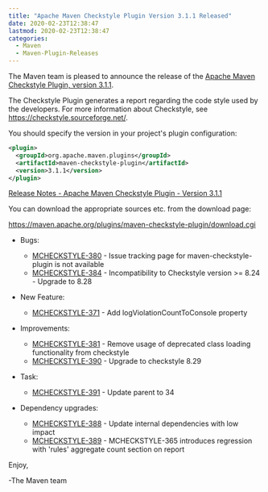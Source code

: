 ```yaml
---
title: "Apache Maven Checkstyle Plugin Version 3.1.1 Released"
date: 2020-02-23T12:38:47
lastmod: 2020-02-23T12:38:47
categories:
  - Maven
  - Maven-Plugin-Releases
---
```

The Maven team is pleased to announce the release of the 
[Apache Maven Checkstyle Plugin, version 3.1.1](https://maven.apache.org/plugins/maven-checkstyle-plugin/).

The Checkstyle Plugin generates a report regarding the code style used by the
developers. For more information about Checkstyle, see
https://checkstyle.sourceforge.net/.

You should specify the version in your project's plugin configuration:

```xml
<plugin>
  <groupId>org.apache.maven.plugins</groupId>
  <artifactId>maven-checkstyle-plugin</artifactId>
  <version>3.1.1</version>
</plugin>
``` 

<!-- more -->

[Release Notes - Apache Maven Checkstyle Plugin - Version 3.1.1](https://issues.apache.org/jira/secure/ReleaseNote.jspa?projectId=12317223&version=12345558)

You can download the appropriate sources etc. from the download page:

https://maven.apache.org/plugins/maven-checkstyle-plugin/download.cgi

* Bugs:

  * [MCHECKSTYLE-380](https://issues.apache.org/jira/browse/MCHECKSTYLE-380) - Issue tracking page for maven-checkstyle-plugin is not available
  * [MCHECKSTYLE-384](https://issues.apache.org/jira/browse/MCHECKSTYLE-384) - Incompatibility to Checkstyle version >= 8.24 - Upgrade to 8.28


* New Feature:

  * [MCHECKSTYLE-371](https://issues.apache.org/jira/browse/MCHECKSTYLE-371) - Add logViolationCountToConsole property


* Improvements:

  * [MCHECKSTYLE-381](https://issues.apache.org/jira/browse/MCHECKSTYLE-381) - Remove usage of deprecated class loading functionality from checkstyle
  * [MCHECKSTYLE-390](https://issues.apache.org/jira/browse/MCHECKSTYLE-390) - Upgrade to checkstyle 8.29


* Task:

  * [MCHECKSTYLE-391](https://issues.apache.org/jira/browse/MCHECKSTYLE-391) - Update parent to 34
  

* Dependency upgrades:

  * [MCHECKSTYLE-388](https://issues.apache.org/jira/browse/MCHECKSTYLE-388) - Update internal dependencies with low impact
  * [MCHECKSTYLE-389](https://issues.apache.org/jira/browse/MCHECKSTYLE-389) - MCHECKSTYLE-365 introduces regression with 'rules' aggregate count section on report

Enjoy,

-The Maven team

